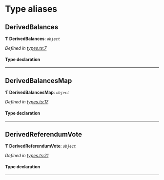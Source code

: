 

# Type aliases

<a id="derivedbalances"></a>

##  DerivedBalances

**Ƭ DerivedBalances**: *`object`*

*Defined in [types.ts:7](https://github.com/polkadot-js/api/blob/695e4f2/packages/api-derive/src/types.ts#L7)*

#### Type declaration

___
<a id="derivedbalancesmap"></a>

##  DerivedBalancesMap

**Ƭ DerivedBalancesMap**: *`object`*

*Defined in [types.ts:17](https://github.com/polkadot-js/api/blob/695e4f2/packages/api-derive/src/types.ts#L17)*

#### Type declaration

[index: `string`]: [DerivedBalances](_types_.md#derivedbalances)

___
<a id="derivedreferendumvote"></a>

##  DerivedReferendumVote

**Ƭ DerivedReferendumVote**: *`object`*

*Defined in [types.ts:21](https://github.com/polkadot-js/api/blob/695e4f2/packages/api-derive/src/types.ts#L21)*

#### Type declaration

___

